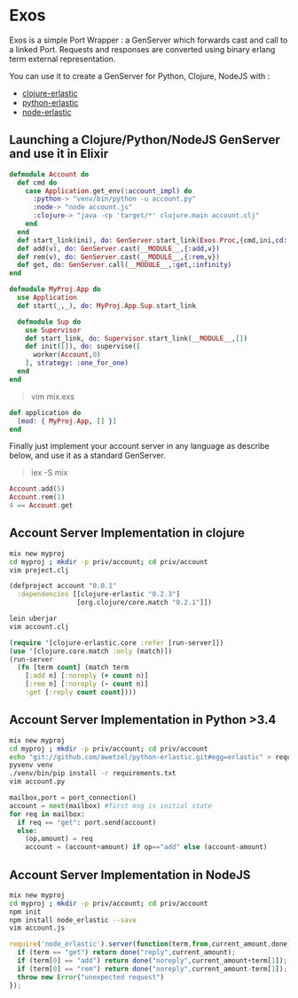 Exos
====

Exos is a simple Port Wrapper : a GenServer which forwards cast and call to a
linked Port. Requests and responses are converted using binary erlang term
external representation.

You can use it to create a GenServer for Python, Clojure, NodeJS with :
- [clojure-erlastic](http://github.com/awetzel/clojure-erlastic)
- [python-erlastic](http://github.com/awetzel/python-erlastic)
- [node-erlastic](http://github.com/awetzel/node_erlastic)

## Launching a Clojure/Python/NodeJS GenServer and use it in Elixir ##

```elixir
defmodule Account do
  def cmd do
    case Application.get_env(:account_impl) do
      :python-> "venv/bin/python -u account.py"
      :node-> "node account.js"
      :clojure-> "java -cp 'target/*' clojure.main account.clj"
    end
  end
  def start_link(ini), do: GenServer.start_link(Exos.Proc,{cmd,ini,cd: "#{:code.priv_dir(:myproj)}/account"},name: __MODULE__)
  def add(v), do: GenServer.cast(__MODULE__,{:add,v})
  def rem(v), do: GenServer.cast(__MODULE__,{:rem,v})
  def get, do: GenServer.call(__MODULE__,:get,:infinity)
end

defmodule MyProj.App do
  use Application
  def start(_,_), do: MyProj.App.Sup.start_link

  defmodule Sup do
    use Supervisor
    def start_link, do: Supervisor.start_link(__MODULE__,[])
    def init([]), do: supervise([
      worker(Account,0)
    ], strategy: :one_for_one)
  end
end
```

> vim mix.exs

```elixir
def application do
  [mod: { MyProj.App, [] }]
end
```

Finally just implement your account server in any language as describe below,
and use it as a standard GenServer.

> iex -S mix

```elixir
Account.add(5)
Account.rem(1)
4 == Account.get
```

## Account Server Implementation in clojure ##

```bash
mix new myproj
cd myproj ; mkdir -p priv/account; cd priv/account
vim project.clj
```

```clojure
(defproject account "0.0.1" 
  :dependencies [[clojure-erlastic "0.2.3"]
                 [org.clojure/core.match "0.2.1"]])
```

```bash
lein uberjar
vim account.clj
```

```clojure
(require '[clojure-erlastic.core :refer [run-server]])
(use '[clojure.core.match :only (match)])
(run-server
  (fn [term count] (match term
    [:add n] [:noreply (+ count n)]
    [:rem n] [:noreply (- count n)]
    :get [:reply count count])))
```

## Account Server Implementation in Python >3.4 ##

```bash
mix new myproj
cd myproj ; mkdir -p priv/account; cd priv/account
echo "git://github.com/awetzel/python-erlastic.git#egg=erlastic" > requirements.txt
pyvenv venv
./venv/bin/pip install -r requirements.txt
vim account.py
```

```python
mailbox,port = port_connection()
account = next(mailbox) #first msg is initial state
for req in mailbox:
  if req == "get": port.send(account)
  else:
    (op,amount) = req
    account = (account+amount) if op=="add" else (account-amount)
```

## Account Server Implementation in NodeJS ##

```bash
mix new myproj
cd myproj ; mkdir -p priv/account; cd priv/account
npm init
npm install node_erlastic --save
vim account.js
```

```javascript
require('node_erlastic').server(function(term,from,current_amount,done){
  if (term == "get") return done("reply",current_amount);
  if (term[0] == "add") return done("noreply",current_amount+term[1]);
  if (term[0] == "rem") return done("noreply",current_amount-term[1]);
  throw new Error("unexpected request")
});
```
